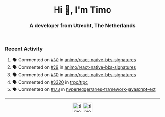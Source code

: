 <h1 align="center">Hi 👋, I'm Timo</h1>
<h3 align="center">A developer from Utrecht, The Netherlands</h3>
<br/>
<!-- https://github.com/rahuldkjain/github-profile-readme-generator --!>

<!--  <p align="left"><img src="https://github-readme-stats.vercel.app/api?username=timoglastra&show_icons=true&count_private=true&" alt="timoglastra" /></p> --!>

<!--
Github language stats
<p align="left"><img src="https://github-readme-stats.vercel.app/api/top-langs/?username=timoglastra&layout=compact" alt="timoglastra" /><p>
-->

<!-- Codestats language stats -->
<!-- <p align="left"><img src="https://codestats-readme.vercel.app/api/top-langs/?username=timoglastra&layout=compact&language_count=12" alt="timoglastra" /><p>    --!>
  
<h3>Recent Activity</h3>

<!--START_SECTION:activity-->
1. 🗣 Commented on [#30](https://github.com/animo/react-native-bbs-signatures/issues/30) in [animo/react-native-bbs-signatures](https://github.com/animo/react-native-bbs-signatures)
2. 🗣 Commented on [#29](https://github.com/animo/react-native-bbs-signatures/issues/29) in [animo/react-native-bbs-signatures](https://github.com/animo/react-native-bbs-signatures)
3. 🗣 Commented on [#30](https://github.com/animo/react-native-bbs-signatures/issues/30) in [animo/react-native-bbs-signatures](https://github.com/animo/react-native-bbs-signatures)
4. 🗣 Commented on [#3320](https://github.com/trpc/trpc/issues/3320) in [trpc/trpc](https://github.com/trpc/trpc)
5. 🗣 Commented on [#173](https://github.com/hyperledger/aries-framework-javascript-ext/issues/173) in [hyperledger/aries-framework-javascript-ext](https://github.com/hyperledger/aries-framework-javascript-ext)
<!--END_SECTION:activity-->

---

<p align="center">
<a href="https://twitter.com/timoglastra" target="blank"><img align="center" src="https://cdn.jsdelivr.net/npm/simple-icons@3.0.1/icons/twitter.svg" alt="timoglastra" height="30" width="30" /></a>
<a href="https://linkedin.com/in/timoglastra" target="blank"><img align="center" src="https://cdn.jsdelivr.net/npm/simple-icons@3.0.1/icons/linkedin.svg" alt="timoglastra" height="30" width="30" /></a>
</p>



